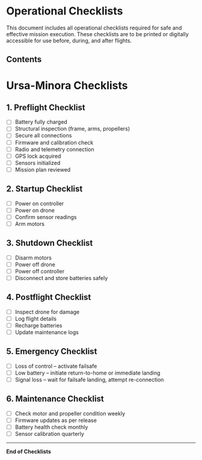 # Operational Checklists

This document includes all operational checklists required for safe and effective mission execution. These checklists are to be printed or digitally accessible for use before, during, and after flights.

## Contents

# Ursa-Minora Checklists

## 1. Preflight Checklist
- [ ] Battery fully charged
- [ ] Structural inspection (frame, arms, propellers)
- [ ] Secure all connections
- [ ] Firmware and calibration check
- [ ] Radio and telemetry connection
- [ ] GPS lock acquired
- [ ] Sensors initialized
- [ ] Mission plan reviewed

## 2. Startup Checklist
- [ ] Power on controller
- [ ] Power on drone
- [ ] Confirm sensor readings
- [ ] Arm motors

## 3. Shutdown Checklist
- [ ] Disarm motors
- [ ] Power off drone
- [ ] Power off controller
- [ ] Disconnect and store batteries safely

## 4. Postflight Checklist
- [ ] Inspect drone for damage
- [ ] Log flight details
- [ ] Recharge batteries
- [ ] Update maintenance logs

## 5. Emergency Checklist
- [ ] Loss of control – activate failsafe
- [ ] Low battery – initiate return-to-home or immediate landing
- [ ] Signal loss – wait for failsafe landing, attempt re-connection

## 6. Maintenance Checklist
- [ ] Check motor and propeller condition weekly
- [ ] Firmware updates as per release
- [ ] Battery health check monthly
- [ ] Sensor calibration quarterly

---

**End of Checklists**

